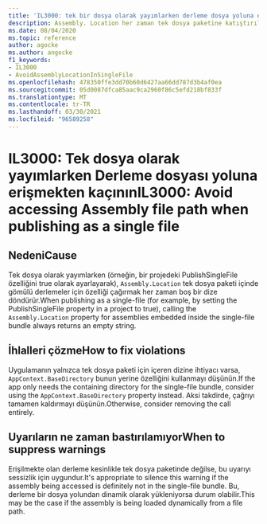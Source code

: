 ```yaml
---
title: 'IL3000: tek bir dosya olarak yayımlarken derleme dosya yoluna erişmemeye özen gösterin (kod analizi)'
description: Assembly. Location her zaman tek dosya paketine katıştırılmış derlemeler için boş bir dize döndürür
ms.date: 08/04/2020
ms.topic: reference
author: agocke
ms.author: angocke
f1_keywords:
- IL3000
- AvoidAssemblyLocationInSingleFile
ms.openlocfilehash: 478350ffe3dd70b60d6427aa66dd787d3b4af0ea
ms.sourcegitcommit: 05d0087dfca85aac9ca2960f86c5efd218bf833f
ms.translationtype: MT
ms.contentlocale: tr-TR
ms.lasthandoff: 03/30/2021
ms.locfileid: "96589258"
---
```

# <a name="il3000-avoid-accessing-assembly-file-path-when-publishing-as-a-single-file"></a><span data-ttu-id="79912-103">IL3000: Tek dosya olarak yayımlarken Derleme dosyası yoluna erişmekten kaçının</span><span class="sxs-lookup"><span data-stu-id="79912-103">IL3000: Avoid accessing Assembly file path when publishing as a single file</span></span>

## <a name="cause"></a><span data-ttu-id="79912-104">Nedeni</span><span class="sxs-lookup"><span data-stu-id="79912-104">Cause</span></span>

<span data-ttu-id="79912-105">Tek dosya olarak yayımlarken (örneğin, bir projedeki PublishSingleFile özelliğini true olarak ayarlayarak), `Assembly.Location` tek dosya paketi içinde gömülü derlemeler için özelliği çağırmak her zaman boş bir dize döndürür.</span><span class="sxs-lookup"><span data-stu-id="79912-105">When publishing as a single-file (for example, by setting the PublishSingleFile property in a project to true), calling the `Assembly.Location` property for assemblies embedded inside the single-file bundle always returns an empty string.</span></span>

## <a name="how-to-fix-violations"></a><span data-ttu-id="79912-106">İhlalleri çözme</span><span class="sxs-lookup"><span data-stu-id="79912-106">How to fix violations</span></span>

<span data-ttu-id="79912-107">Uygulamanın yalnızca tek dosya paketi için içeren dizine ihtiyacı varsa, `AppContext.BaseDirectory` bunun yerine özelliğini kullanmayı düşünün.</span><span class="sxs-lookup"><span data-stu-id="79912-107">If the app only needs the containing directory for the single-file bundle, consider using the `AppContext.BaseDirectory` property instead.</span></span> <span data-ttu-id="79912-108">Aksi takdirde, çağrıyı tamamen kaldırmayı düşünün.</span><span class="sxs-lookup"><span data-stu-id="79912-108">Otherwise, consider removing the call entirely.</span></span>

## <a name="when-to-suppress-warnings"></a><span data-ttu-id="79912-109">Uyarıların ne zaman bastırılamıyor</span><span class="sxs-lookup"><span data-stu-id="79912-109">When to suppress warnings</span></span>

<span data-ttu-id="79912-110">Erişilmekte olan derleme kesinlikle tek dosya paketinde değilse, bu uyarıyı sessizlik için uygundur.</span><span class="sxs-lookup"><span data-stu-id="79912-110">It's appropriate to silence this warning if the assembly being accessed is definitely not in the single-file bundle.</span></span> <span data-ttu-id="79912-111">Bu, derleme bir dosya yolundan dinamik olarak yükleniyorsa durum olabilir.</span><span class="sxs-lookup"><span data-stu-id="79912-111">This may be the case if the assembly is being loaded dynamically from a file path.</span></span>
